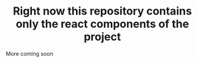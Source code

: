 <center><h1>Right now this repository contains only the react components of the project</h1></center>
<p>More coming soon</p>

